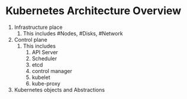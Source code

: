 
# Kubernetes Architecture Overview

1. Infrastructure place
	1. This includes #Nodes, #Disks, #Network 
2. Control plane
	1. This includes
		1. API Server
		2. Scheduler
		3. etcd
		4. control manager
		5. kubelet
		6. kube-proxy
3. Kubernetes objects and Abstractions